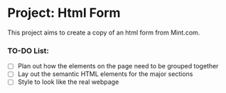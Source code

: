 # Project: Html Form

This project aims to create a copy of an html form from Mint.com.

### TO-DO List:
-[ ] Plan out how the elements on the page need to be grouped together
-[ ] Lay out the semantic HTML elements for the major sections
-[ ] Style to look like the real webpage